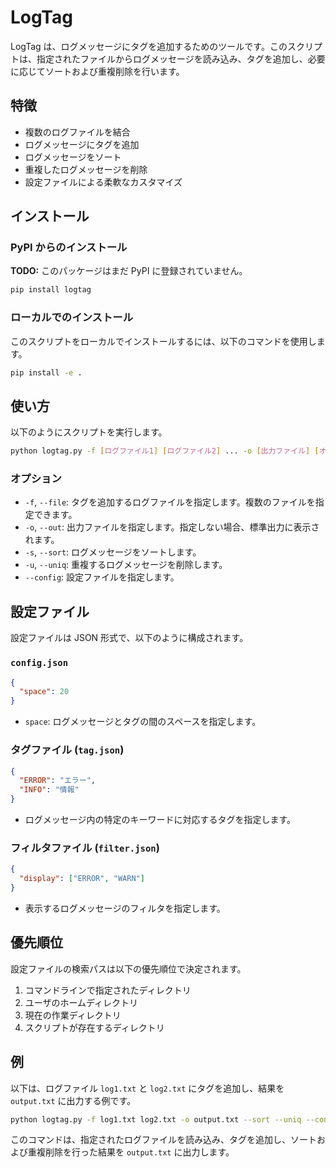 # LogTag

LogTag は、ログメッセージにタグを追加するためのツールです。このスクリプトは、指定されたファイルからログメッセージを読み込み、タグを追加し、必要に応じてソートおよび重複削除を行います。

## 特徴

- 複数のログファイルを結合
- ログメッセージにタグを追加
- ログメッセージをソート
- 重複したログメッセージを削除
- 設定ファイルによる柔軟なカスタマイズ

## インストール

### PyPI からのインストール

**TODO:** このパッケージはまだ PyPI に登録されていません。

```sh
pip install logtag
```

### ローカルでのインストール

このスクリプトをローカルでインストールするには、以下のコマンドを使用します。

```sh
pip install -e .
```

## 使い方

以下のようにスクリプトを実行します。

```sh
python logtag.py -f [ログファイル1] [ログファイル2] ... -o [出力ファイル] [オプション]
```

### オプション

- `-f`, `--file`: タグを追加するログファイルを指定します。複数のファイルを指定できます。
- `-o`, `--out`: 出力ファイルを指定します。指定しない場合、標準出力に表示されます。
- `-s`, `--sort`: ログメッセージをソートします。
- `-u`, `--uniq`: 重複するログメッセージを削除します。
- `--config`: 設定ファイルを指定します。

## 設定ファイル

設定ファイルは JSON 形式で、以下のように構成されます。

### `config.json`

```json
{
  "space": 20
}
```

- `space`: ログメッセージとタグの間のスペースを指定します。

### タグファイル (`tag.json`)

```json
{
  "ERROR": "エラー",
  "INFO": "情報"
}
```

- ログメッセージ内の特定のキーワードに対応するタグを指定します。

### フィルタファイル (`filter.json`)

```json
{
  "display": ["ERROR", "WARN"]
}
```

- 表示するログメッセージのフィルタを指定します。

## 優先順位

設定ファイルの検索パスは以下の優先順位で決定されます。

1. コマンドラインで指定されたディレクトリ
2. ユーザのホームディレクトリ
3. 現在の作業ディレクトリ
4. スクリプトが存在するディレクトリ

## 例

以下は、ログファイル `log1.txt` と `log2.txt` にタグを追加し、結果を `output.txt` に出力する例です。

```sh
python logtag.py -f log1.txt log2.txt -o output.txt --sort --uniq --config ./config
```

このコマンドは、指定されたログファイルを読み込み、タグを追加し、ソートおよび重複削除を行った結果を `output.txt` に出力します。
